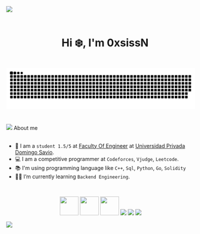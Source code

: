 <!--horizontal divider(gradiant)-->
<img src="https://user-images.githubusercontent.com/73097560/115834477-dbab4500-a447-11eb-908a-139a6edaec5c.gif">

<!--h1 without bottom border-->
<div id="user-content-toc" style="margin-top: 20px; margin-bottom: 20px;">
  <ul align="center">
    <summary><h1 style="display: inline-block">Hi ❄️, I'm 0xsissN</h1></summary>
  </ul>
</div>

<!--- snake -->
<div align="center" style="margin-top: 20px; margin-bottom: 20px;">
  <img  src="https://github.com/1999AZZAR/1999AZZAR/blob/main/resources/img/grid-snake.svg"
       alt="snake" /></a>
</div>

<div>
  <br>
<!--- About image --->
  <picture><img src = "https://github.com/7oSkaaa/7oSkaaa/blob/main/Images/about_me.gif?raw=true" width = 50px></picture> About me<br><br>

<!--- History --->
  - :school: I am a `student 1.5/5` at [Faculty Of Engineer](https://www.upds.edu.bo/facultad/ingenieria/) at [Universidad Privada Domingo Savio](https://www.upds.edu.bo/).
  - :computer: I am a competitive programmer at `Codeforces`, `Vjudge`, `Leetcode`.
  - :books: I'm using programming language like `C++`, `Sql`, `Python`, `Go`, `Solidity`
  - :student: I’m currently learning `Backend Engineering`.
  <br>  
</div>

<div>
  <p align="center">
    <z href="https://codeforces.com/profile/OracleShadow">
      <img src="https://cdn.iconscout.com/icon/free/png-256/code-forces-3521352-2944796.png" width="50" height="50" />
    </z>
    <b href="https://vjudge.net/user/OracleShadow">
      <img src="https://vjudge.net/static/bundle/11b24ab2156955d8f3fa.ico" width="50" height="50" />
    </b>
    <c href="https://leetcode.com/ShadowOracle/">
      <img src="https://miro.medium.com/v2/resize:fit:1632/1*IC0JXUE3UEAfDfQnFyGtGA.jpeg" width="50" height="50" />
    </c>
    <d href="https://skillicons.dev">
      <img src="https://skillicons.dev/icons?i=cpp" />
    </d>
    <e href="https://github.com/0xsissN/snake-game-python3">
      <img src="https://skillicons.dev/icons?i=py" />
    </e>
    <f href="https://skillicons.dev">
      <img src="https://skillicons.dev/icons?i=mysql,go,solidity,linux" />
    </f>
  </p>
</div>
<!--horizontal divider(gradiant)-->
<img src="https://user-images.githubusercontent.com/73097560/115834477-dbab4500-a447-11eb-908a-139a6edaec5c.gif">
